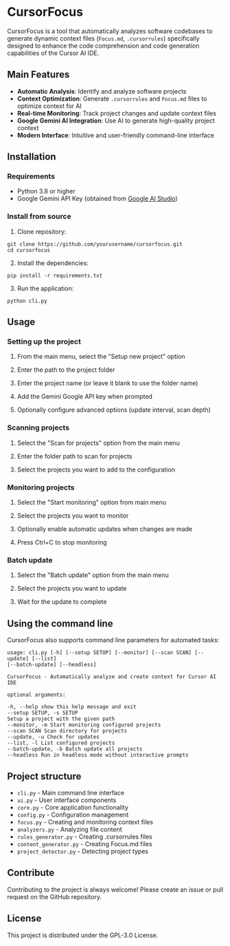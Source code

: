 # CursorFocus

CursorFocus is a tool that automatically analyzes software codebases to generate dynamic context files (`Focus.md`, `.cursorrules`) specifically designed to enhance the code comprehension and code generation capabilities of the Cursor AI IDE.

## Main Features

- **Automatic Analysis**: Identify and analyze software projects
- **Context Optimization**: Generate `.cursorrules` and `Focus.md` files to optimize context for AI
- **Real-time Monitoring**: Track project changes and update context files
- **Google Gemini AI Integration**: Use AI to generate high-quality project context
- **Modern Interface**: Intuitive and user-friendly command-line interface

## Installation

### Requirements

- Python 3.8 or higher
- Google Gemini API Key (obtained from [Google AI Studio](https://makersuite.google.com/app/apikey))

### Install from source

1. Clone repository:
```
git clone https://github.com/yourusername/cursorfocus.git
cd cursorfocus
```

2. Install the dependencies:
```
pip install -r requirements.txt
```

3. Run the application:
```
python cli.py
```

## Usage

### Setting up the project

1. From the main menu, select the "Setup new project" option

2. Enter the path to the project folder

3. Enter the project name (or leave it blank to use the folder name)

4. Add the Gemini Google API key when prompted

5. Optionally configure advanced options (update interval, scan depth)

### Scanning projects

1. Select the "Scan for projects" option from the main menu

2. Enter the folder path to scan for projects

3. Select the projects you want to add to the configuration

### Monitoring projects

1. Select the "Start monitoring" option from main menu

2. Select the projects you want to monitor

3. Optionally enable automatic updates when changes are made

4. Press Ctrl+C to stop monitoring

### Batch update

1. Select the "Batch update" option from the main menu

2. Select the projects you want to update

3. Wait for the update to complete

## Using the command line

CursorFocus also supports command line parameters for automated tasks:

```
usage: cli.py [-h] [--setup SETUP] [--monitor] [--scan SCAN] [--update] [--list]
[--batch-update] [--headless]

CursorFocus - Automatically analyze and create context for Cursor AI IDE

optional arguments:

-h, --help show this help message and exit
--setup SETUP, -s SETUP
Setup a project with the given path
--monitor, -m Start monitoring configured projects
--scan SCAN Scan directory for projects
--update, -u Check for updates
--list, -l List configured projects
--batch-update, -b Batch update all projects
--headless Run in headless mode without interactive prompts

```

## Project structure

- `cli.py` - Main command line interface
- `ui.py` - User interface components
- `core.py` - Core application functionality
- `config.py` - Configuration management
- `focus.py` - Creating and monitoring context files
- `analyzers.py` - Analyzing file content
- `rules_generator.py` - Creating .cursorrules files
- `content_generator.py` - Creating Focus.md files
- `project_detector.py` - Detecting project types

## Contribute

Contributing to the project is always welcome! Please create an issue or pull request on the GitHub repository.

## License

This project is distributed under the GPL-3.0 License.